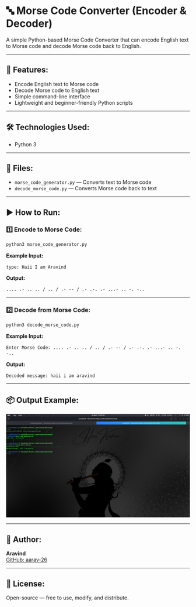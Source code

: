 
# 🔤 Morse Code Converter (Encoder & Decoder)

A simple Python-based Morse Code Converter that can encode English text to Morse code and decode Morse code back to English.

---

## 📌 Features:

- Encode English text to Morse code
- Decode Morse code to English text
- Simple command-line interface
- Lightweight and beginner-friendly Python scripts

---

## 🛠️ Technologies Used:

- Python 3

---

## 📁 Files:

- `morse_code_generator.py` — Converts text to Morse code
- `decode_morse_code.py` — Converts Morse code back to text

---

## ▶️ How to Run:

### 1️⃣ Encode to Morse Code:

```bash
python3 morse_code_generator.py
```

**Example Input:**
```
type: Haii I am Aravind
```

**Output:**
```
.... .- .. .. / .. / .- -- / .- .-. .- ...- .. -. -..
```

---

### 2️⃣ Decode from Morse Code:

```bash
python3 decode_morse_code.py
```

**Example Input:**
```
Enter Morse Code: .... .- .. .. / .. / .- -- / .- .-. .- ...- .. -. -..
```

**Output:**
```
Decoded message: haii i am aravind
```

---

## 📦 Output Example:
![screenshot](images/sample.png)

---

## 👤 Author:

**Aravind**  
[GitHub: aarav-26](https://github.com/aarav-26)

---

## 📄 License:

Open-source — free to use, modify, and distribute.
